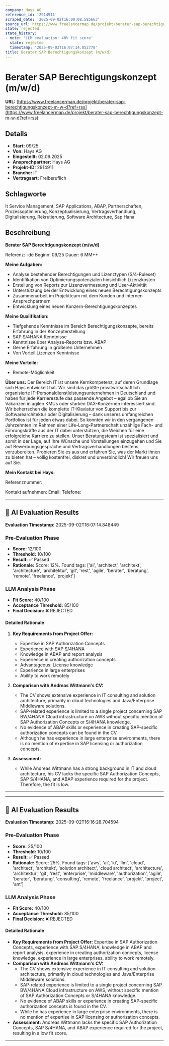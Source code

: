 ```yaml
---
company: Hays AG
reference_id: '2914911'
scraped_date: '2025-09-02T16:00:08.585663'
source_url: https://www.freelancermap.de/projekt/berater-sap-berechtigungskonzept-m-w-d?ref=rss
state: rejected
state_history:
- note: 'LLM evaluation: 40% fit score'
  state: rejected
  timestamp: '2025-09-02T16:07:14.852778'
title: Berater SAP Berechtigungskonzept (m/w/d)
---
```



# Berater SAP Berechtigungskonzept (m/w/d)
**URL:** [https://www.freelancermap.de/projekt/berater-sap-berechtigungskonzept-m-w-d?ref=rss](https://www.freelancermap.de/projekt/berater-sap-berechtigungskonzept-m-w-d?ref=rss)
## Details
- **Start:** 09/25
- **Von:** Hays AG
- **Eingestellt:** 02.09.2025
- **Ansprechpartner:** Hays AG
- **Projekt-ID:** 2914911
- **Branche:** IT
- **Vertragsart:** Freiberuflich

## Schlagworte
It Service Management, SAP Applications, ABAP, Partnerschaften, Prozessoptimierung, Konzeptualisierung, Vertragsverhandlung, Digitalisierung, Rekrutierung, Software Architecture, Sap Hana

## Beschreibung
**Berater SAP Berechtigungskonzept (m/w/d)**

Referenz: -de
Beginn: 09/25
Dauer: 6 MM++

**Meine Aufgaben:**

- Analyse bestehender Berechtigungen und Lizenztypen (S/4-Ruleset)
- Identifikation von Optimierungspotenzialen hinsichtlich Lizenzkosten
- Erstellung von Reports zur Lizenzvermessung und User-Aktivität
- Unterstützung bei der Entwicklung eines neuen Berechtigungskonzepts
- Zusammenarbeit im Projektteam mit dem Kunden und internen Ansprechpartnern
- Entwicklung eines neuen Konzern-Berechtigungskonzeptes

**Meine Qualifikation:**

- Tiefgehende Kenntnisse im Bereich Berechtigungskonzepte, bereits Erfahrung in der Konzepterstellung
- SAP S/4HANA Kenntnisse
- Kenntnisse über Analyse-Reports bzw. ABAP
- Gerne Erfahrung in größeren Unternehmen
- Von Vorteil Lizenzen Kenntnisse

**Meine Vorteile:**

- Remote-Möglichkeit

**Über uns:**
Der Bereich IT ist unsere Kernkompetenz, auf deren Grundlage sich Hays entwickelt hat. Wir sind das größte privatwirtschaftlich organisierte IT-Personaldienstleistungsunternehmen in Deutschland und haben für jede Karrierestufe das passende Angebot – egal ob Sie an Vakanzen in agilen KMUs oder starken DAX-Konzernen interessiert sind. Wir beherrschen die komplette IT-Klaviatur von Support bis zur Softwarearchitektur oder Digitalisierung – dank unseres umfangreichen Portfolios ist für jeden etwas dabei. So konnten wir in den vergangenen Jahrzehnten im Rahmen einer Life-Long-Partnerschaft unzählige Fach- und Führungskräfte aus der IT dabei unterstützen, die Weichen für eine erfolgreiche Karriere zu stellen. Unser Beratungsteam ist spezialisiert und somit in der Lage, auf Ihre Wünsche und Vorstellungen einzugehen und Sie auf Bewerbungsgespräche und Vertragsverhandlungen bestens vorzubereiten. Probieren Sie es aus und erfahren Sie, was der Markt Ihnen zu bieten hat – völlig kostenfrei, diskret und unverbindlich! Wir freuen uns auf Sie.

**Mein Kontakt bei Hays:**

Referenznummer:

Kontakt aufnehmen:
Email:
Telefone:

---

## 🤖 AI Evaluation Results

**Evaluation Timestamp:** 2025-09-02T16:07:14.848449

### Pre-Evaluation Phase
- **Score:** 12/100
- **Threshold:** 10/100
- **Result:** ✅ Passed
- **Rationale:** Score: 12%. Found tags: ['ai', 'architect', 'architekt', 'architecture', 'architektur', 'git', 'rest', 'agile', 'berater', 'beratung', 'remote', 'freelance', 'projekt']

### LLM Analysis Phase
- **Fit Score:** 40/100
- **Acceptance Threshold:** 85/100
- **Final Decision:** ❌ REJECTED

#### Detailed Rationale
1. **Key Requirements from Project Offer:** 
   - Expertise in SAP Authorization Concepts
   - Experience with SAP S/4HANA
   - Knowledge in ABAP and report analysis
   - Experience in creating authorization concepts
   - Advantageous: License knowledge
   - Experience in large enterprises
   - Ability to work remotely

2. **Comparison with Andreas Wittmann's CV:** 
   - The CV shows extensive experience in IT consulting and solution architecture, primarily in cloud technologies and Java/Enterprise Middleware solutions.
   - SAP-related experience is limited to a single project concerning SAP BW/4HANA Cloud infrastructure on AWS without specific mention of SAP Authorization Concepts or S/4HANA knowledge.
   - No evidence of ABAP skills or experience in creating SAP-specific authorization concepts can be found in the CV.
   - Although he has experience in large enterprise environments, there is no mention of expertise in SAP licensing or authorization concepts.

3. **Assessment:**
   - While Andreas Wittmann has a strong background in IT and cloud architecture, his CV lacks the specific SAP Authorization Concepts, SAP S/4HANA, and ABAP experience required for the project. Therefore, the fit is low.

---


---

## 🤖 AI Evaluation Results

**Evaluation Timestamp:** 2025-09-02T16:16:28.704594

### Pre-Evaluation Phase
- **Score:** 25/100
- **Threshold:** 10/100
- **Result:** ✅ Passed
- **Rationale:** Score: 25%. Found tags: ['aws', 'ai', 'ki', 'llm', 'cloud', 'architect', 'architekt', 'solution architect', 'cloud architect', 'architecture', 'architektur', 'git', 'rest', 'enterprise', 'middleware', 'authorization', 'agile', 'berater', 'beratung', 'consulting', 'remote', 'freelance', 'projekt', 'project', 'ant']

### LLM Analysis Phase
- **Fit Score:** 40/100
- **Acceptance Threshold:** 85/100
- **Final Decision:** ❌ REJECTED

#### Detailed Rationale
- **Key Requirements from Project Offer:** Expertise in SAP Authorization Concepts, experience with SAP S/4HANA, knowledge in ABAP and report analysis, experience in creating authorization concepts, license knowledge, experience in large enterprises, ability to work remotely.
- **Comparison with Andreas Wittmann's CV:**
  - The CV shows extensive experience in IT consulting and solution architecture, primarily in cloud technologies and Java/Enterprise Middleware solutions.
  - SAP-related experience is limited to a single project concerning SAP BW/4HANA Cloud infrastructure on AWS, without specific mention of SAP Authorization Concepts or S/4HANA knowledge.
  - No evidence of ABAP skills or experience in creating SAP-specific authorization concepts is found in the CV.
  - While he has experience in large enterprise environments, there is no mention of expertise in SAP licensing or authorization concepts.
- **Assessment:** Andreas Wittmann lacks the specific SAP Authorization Concepts, SAP S/4HANA, and ABAP experience required for the project, resulting in a low fit score.

---
